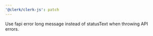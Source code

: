 ```yaml
---
'@clerk/clerk-js': patch
---
```


Use fapi error long message instead of statusText when throwing API errors.

